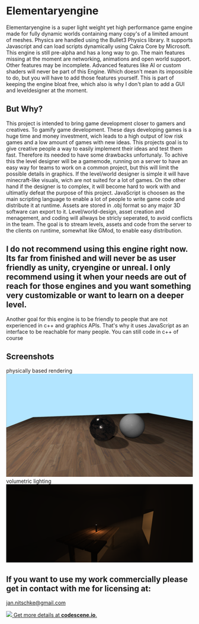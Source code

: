 # Elementaryengine
Elementaryengine is a super light weight yet high performance game engine made for fully dynamic worlds containing many copy's of a limited amount of meshes. Physics are handled using the Bullet3 Physics library.
It supports Javascript and can load scripts dynamically using Cakra Core by Microsoft. This engine is still pre-alpha and has a long way to go.
The main features missing at the moment are networking, animations and open world support. 
Other features may be incomplete. Advanced features like AI or custom shaders will never be part of this Engine. Which doesn't mean its impossible to do, but you will have to add those features yourself. This is part of keeping the engine bloat free, which also is why I don't plan to add a GUI and leveldesigner at the moment.
## But Why?
This project is intended to bring game development closer to gamers and creatives. To gamify game development. These days developing games is a huge time and money investment, wich leads to a high output of low risk games and a low amount of games with new ideas. This projects goal is to give creative people a way to easily implement their ideas and test them fast. Therefore its needed to have some drawbacks unfortunaly. To achive this the level designer will be a gamemode, running on a server to have an easy way for teams to work on a common project, but this will limit the possible details in graphics. If the level/world designer is simple it will have minecraft-like visuals, wich are not suited for a lot of games. On the other hand if the designer is to complex, it will become hard to work with and ultimatliy defeat the purpose of this project. JavaScript is choosen as the main scripting language to enable a lot of people to write game code and distribute it at runtime. Assets are stored in .obj format so any major 3D software can export to it. Level/world-design, asset creation and menagement, and coding will allways be stricly seperated, to avoid conflicts in the team. The goal is to stream levels, assets and code from the server to the clients on runtime, somewhat like GMod, to enable easy distribution.
## I do not recommend using this engine right now. Its far from finished and will never be as user friendly as unity, cryengine or unreal. I only recommend using it when your needs are out of reach for those engines and you want something very customizable or want to  learn on a deeper level.
Another goal for this engine is to be friendly to people that are not experienced in c++ and graphics APIs. That's why it uses JavaScript as an interface to be reachable for many people. You can still code in c++ of course

## Screenshots
physically based rendering
![screenshot2](https://github.com/JanNitschke/Elementaryengine/blob/master/Screenshots/PBRDemo1.jpg?raw=true)
volumetric lighting
![screenshot2](https://github.com/JanNitschke/Elementaryengine/blob/master/Screenshots/Demo01.png?raw=true)

## If you want to use my work commercially please get in contact with me for licensing at:
jan.nitschke@gmail.com 

[![](https://codescene.io/projects/2920/status.svg) Get more details at **codescene.io**.](https://codescene.io/projects/2920/jobs/latest-successful/results)
